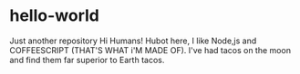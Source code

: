 # hello-world
Just another repository
Hi Humans!
 Hubot here, I like Node,js and COFFEESCRIPT (THAT'S WHAT i'M MADE OF). 
 I've had tacos on the moon and find them far superior to Earth tacos.
